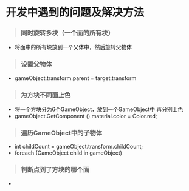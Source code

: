 开发中遇到的问题及解决方法
==============
>### 同时旋转多块（一个面的所有块）
- 将面中的所有块放到一个父体中，然后旋转父物体
>### 设置父物体
- gameObject.transform.parent = target.transform
>### 为方块不同面上色
- 将一个方块分为6个GameObject，放到一个GameObject中 再分别上色
- gameObject.GetComponent<Renderer> ().material.color = Color.red;
>### 遍历GameObject中的子物体
-    int childCount = gameObject.transform.childCount;
-    foreach (GameObject child in gameObject)
>### 判断点到了方块的哪个面 
-